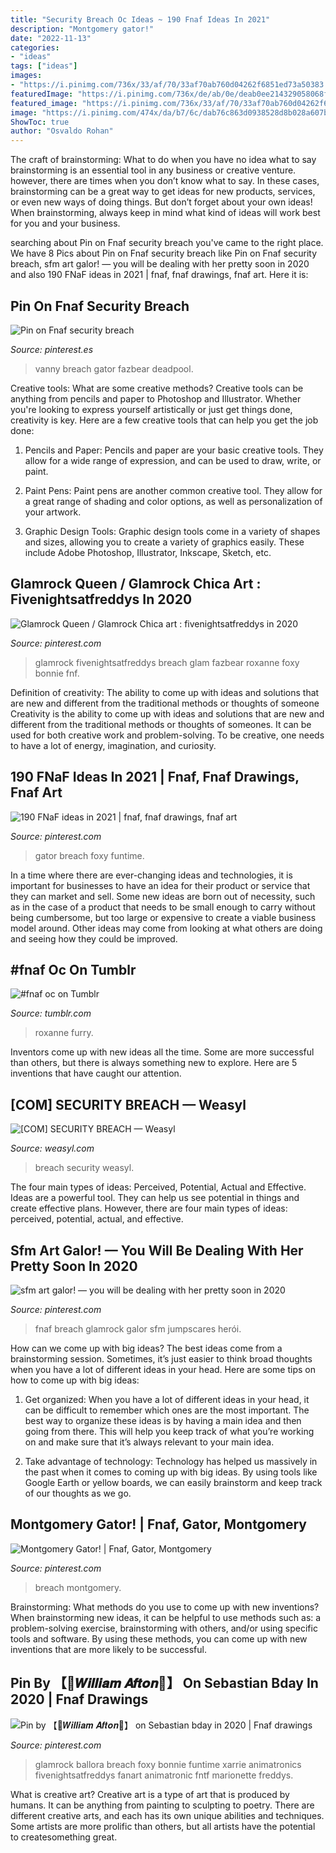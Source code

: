 ```yaml
---
title: "Security Breach Oc Ideas ~ 190 Fnaf Ideas In 2021"
description: "Montgomery gator!"
date: "2022-11-13"
categories:
- "ideas"
tags: ["ideas"]
images:
- "https://i.pinimg.com/736x/33/af/70/33af70ab760d04262f6851ed73a50383.jpg"
featuredImage: "https://i.pinimg.com/736x/de/ab/0e/deab0ee214329058068f01072792d86c.jpg"
featured_image: "https://i.pinimg.com/736x/33/af/70/33af70ab760d04262f6851ed73a50383.jpg"
image: "https://i.pinimg.com/474x/da/b7/6c/dab76c863d0938528d8b028a607bf14d.jpg"
ShowToc: true
author: "Osvaldo Rohan"
---
```



The craft of brainstorming: What to do when you have no idea what to say
brainstorming is an essential tool in any business or creative venture. however, there are times when you don’t know what to say. In these cases, brainstorming can be a great way to get ideas for new products, services, or even new ways of doing things. But don’t forget about your own ideas! When brainstorming, always keep in mind what kind of ideas will work best for you and your business.

	

		
searching about Pin on Fnaf security breach you've came to the right place. We have 8 Pics about Pin on Fnaf security breach like Pin on Fnaf security breach, sfm art galor! — you will be dealing with her pretty soon in 2020 and also 190 FNaF ideas in 2021 | fnaf, fnaf drawings, fnaf art. Here it is:
		
    
## Pin On Fnaf Security Breach

<img loading=lazy src="https://i.pinimg.com/736x/e6/76/cd/e676cd27fbd1572dcc12618ba4f58f5f.jpg" onerror="this.onerror=null;this.src='https://tse4.mm.bing.net/th?id=OIP.IyUWkH6LLWZztcfros_RQwHaJ3&amp;pid=15.1';" alt="Pin on Fnaf security breach">

_Source: pinterest.es_

>vanny breach gator fazbear deadpool. 

	

Creative tools: What are some creative methods?
Creative tools can be anything from pencils and paper to Photoshop and Illustrator. Whether you're looking to express yourself artistically or just get things done, creativity is key. Here are a few creative tools that can help you get the job done:
1. Pencils and Paper: Pencils and paper are your basic creative tools. They allow for a wide range of expression, and can be used to draw, write, or paint.

2. Paint Pens: Paint pens are another common creative tool. They allow for a great range of shading and color options, as well as personalization of your artwork.

3. Graphic Design Tools: Graphic design tools come in a variety of shapes and sizes, allowing you to create a variety of graphics easily. These include Adobe Photoshop, Illustrator, Inkscape, Sketch, etc.

    
## Glamrock Queen / Glamrock Chica Art : Fivenightsatfreddys In 2020

<img loading=lazy src="https://i.pinimg.com/736x/96/55/8e/96558e8f424bf30380fad7d3596372d3.jpg" onerror="this.onerror=null;this.src='https://tse4.mm.bing.net/th?id=OIP.Z7yHz6B_7LP45btg4FthFwHaIv&amp;pid=15.1';" alt="Glamrock Queen / Glamrock Chica art : fivenightsatfreddys in 2020">

_Source: pinterest.com_

>glamrock fivenightsatfreddys breach glam fazbear roxanne foxy bonnie fnf. 

	

Definition of creativity: The ability to come up with ideas and solutions that are new and different from the traditional methods or thoughts of someone
Creativity is the ability to come up with ideas and solutions that are new and different from the traditional methods or thoughts of someones. It can be used for both creative work and problem-solving. To be creative, one needs to have a lot of energy, imagination, and curiosity.

    
## 190 FNaF Ideas In 2021 | Fnaf, Fnaf Drawings, Fnaf Art

<img loading=lazy src="https://i.pinimg.com/474x/da/b7/6c/dab76c863d0938528d8b028a607bf14d.jpg" onerror="this.onerror=null;this.src='https://tse1.mm.bing.net/th?id=OIP.RssFVr4yX2kEGnuHpPxLIQAAAA&amp;pid=15.1';" alt="190 FNaF ideas in 2021 | fnaf, fnaf drawings, fnaf art">

_Source: pinterest.com_

>gator breach foxy funtime. 

	

In a time where there are ever-changing ideas and technologies, it is important for businesses to have an idea for their product or service that they can market and sell. Some new ideas are born out of necessity, such as in the case of a product that needs to be small enough to carry without being cumbersome, but too large or expensive to create a viable business model around. Other ideas may come from looking at what others are doing and seeing how they could be improved.

    
## #fnaf Oc On Tumblr

<img loading=lazy src="https://64.media.tumblr.com/4d531ef8307065129b663092af74abba/c8d02648895f85db-31/s540x810/21380649688572c0d97c17a0df7a0e7772c82843.png" onerror="this.onerror=null;this.src='https://tse2.mm.bing.net/th?id=OIP.vY-BhJrCIGMsOYsZI6eGbgHaGg&amp;pid=15.1';" alt="#fnaf oc on Tumblr">

_Source: tumblr.com_

>roxanne furry. 

	

Inventors come up with new ideas all the time. Some are more successful than others, but there is always something new to explore. Here are 5 inventions that have caught our attention.

    
## [COM] SECURITY BREACH — Weasyl

<img loading=lazy src="https://cdn.weasyl.com/static/media/c4/b1/a7/c4b1a79b3d40bfdb1f4c7de23ecbe9c4293f9a1ad7800b4fd334dbf8cf0f2024.png" onerror="this.onerror=null;this.src='https://tse3.mm.bing.net/th?id=OIP._Yuh_qx65ZLpYosoHhJOSAHaLC&amp;pid=15.1';" alt="[COM] SECURITY BREACH — Weasyl">

_Source: weasyl.com_

>breach security weasyl. 

	

The four main types of ideas: Perceived, Potential, Actual and Effective.
Ideas are a powerful tool. They can help us see potential in things and create effective plans. However, there are four main types of ideas: perceived, potential, actual, and effective.

    
## Sfm Art Galor! — You Will Be Dealing With Her Pretty Soon In 2020

<img loading=lazy src="https://i.pinimg.com/736x/14/6a/a7/146aa7565cbd23788eb3497e75e8d579.jpg" onerror="this.onerror=null;this.src='https://tse2.mm.bing.net/th?id=OIP.-baBV6O0gT30Fa4X2a83UwHaNK&amp;pid=15.1';" alt="sfm art galor! — you will be dealing with her pretty soon in 2020">

_Source: pinterest.com_

>fnaf breach glamrock galor sfm jumpscares herói. 

	

How can we come up with big ideas?
The best ideas come from a brainstorming session. Sometimes, it’s just easier to think broad thoughts when you have a lot of different ideas in your head. Here are some tips on how to come up with big ideas:
1. Get organized: When you have a lot of different ideas in your head, it can be difficult to remember which ones are the most important. The best way to organize these ideas is by having a main idea and then going from there. This will help you keep track of what you’re working on and make sure that it’s always relevant to your main idea.

2. Take advantage of technology: Technology has helped us massively in the past when it comes to coming up with big ideas. By using tools like Google Earth or yellow boards, we can easily brainstorm and keep track of our thoughts as we go.

    
## Montgomery Gator! | Fnaf, Gator, Montgomery

<img loading=lazy src="https://i.pinimg.com/736x/33/af/70/33af70ab760d04262f6851ed73a50383.jpg" onerror="this.onerror=null;this.src='https://tse1.mm.bing.net/th?id=OIP.9wkxeWbJ6TOfZahGHCAT4QHaEK&amp;pid=15.1';" alt="Montgomery Gator! | Fnaf, Gator, Montgomery">

_Source: pinterest.com_

>breach montgomery. 

	

Brainstorming: What methods do you use to come up with new inventions?
When brainstorming new ideas, it can be helpful to use methods such as: a problem-solving exercise, brainstorming with others, and/or using specific tools and software. By using these methods, you can come up with new inventions that are more likely to be successful.

    
## Pin By 【🔪𝑾𝒊𝒍𝒍𝒊𝒂𝒎 𝑨𝒇𝒕𝒐𝒏🔪】 On Sebastian Bday In 2020 | Fnaf Drawings

<img loading=lazy src="https://i.pinimg.com/736x/de/ab/0e/deab0ee214329058068f01072792d86c.jpg" onerror="this.onerror=null;this.src='https://tse1.mm.bing.net/th?id=OIP.koFLokcJ0uc3PlOTiW6OZQHaLH&amp;pid=15.1';" alt="Pin by 【🔪𝑾𝒊𝒍𝒍𝒊𝒂𝒎 𝑨𝒇𝒕𝒐𝒏🔪】 on Sebastian bday in 2020 | Fnaf drawings">

_Source: pinterest.com_

>glamrock ballora breach foxy bonnie funtime xarrie animatronics fivenightsatfreddys fanart animatronic fntf marionette freddys. 

	

What is creative art?
Creative art is a type of art that is produced by humans. It can be anything from painting to sculpting to poetry. There are different creative arts, and each has its own unique abilities and techniques. Some artists are more prolific than others, but all artists have the potential to createsomething great.

